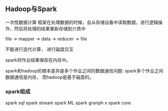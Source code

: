## Hadoop与Spark

一次性数据计算
框架在处理数据的时候，会从存储设备中读取数据，进行逻辑操作，然后将处理的结果重新存储到介质中

file -> mapper -> data -> reducer -> file

不能进行迭代计算， 
进行磁盘交互


spark将作业结果保存在内存中。


spark和hadoop的根本差异是多个作业之间的数据通信问题: spark多个作业之间数据通信是内存， 而hadoop是基于磁盘的。



### spark组成

spark sql spark stream  spark ML spark granph x
spark core
